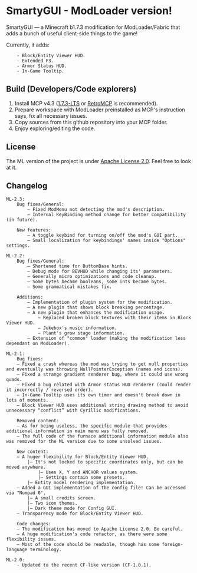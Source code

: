 # SmartyGUI - ModLoader version!

SmartyGUI — a Minecraft b1.7.3 modification for ModLoader/Fabric that adds a bunch of useful client-side things to the game!

Currently, it adds:
```
    - Block/Entity Viewer HUD.
    - Extended F3.
    - Armor Status HUD.
    - In-Game Tooltip.
```

## Build (Developers/Code explorers)

1. Install MCP v4.3 ([1.7.3-LTS](https://github.com/ModificationStation/1.7.3-LTS) or [RetroMCP](https://github.com/MCPHackers/RetroMCP-Java) is recommended).
2. Prepare workspace with ModLoader preinstalled as MCP's instruction says, fix all necessary issues.
3. Copy sources from this github repository into your MCP folder.
4. Enjoy exploring/editing the code.

## License
The ML version of the project is under [Apache License 2.0](https://raw.githubusercontent.com/ChessChicken-KZ/SmartyGUI/modloader/src/minecraft/smartygui/LICENSE.txt). Feel free to look at it.

## Changelog
```
ML-2.3:
    Bug fixes/General:
    	— Fixed ModMenu not detecting the mod's description.
    	— Internal KeyBinding method change for better compatibility (in future).

    New features:
    	— A toggle keybind for turning on/off the mod's GUI part.
    	— Small localization for keybindings' names inside "Options" settings.

ML-2.2:
    Bug fixes/General:
    	— Shortened time for ButtonBase hints.
    	— Debug mode for BEVHUD while changing its' parameters.
       	— Generally micro optimizations and code cleanup.
    	— Some bytes became booleans, some ints became bytes.
    	— Some grammatical mistakes fix.

    Additions:
    	— Implementation of plugin system for the modification.
    	— A new plugin that shows block breaking percentage.
    	— A new plugin that enhances the modification usage.
	    	— Replaced broken block textures with their items in Block Viewer HUD.
	    	— Jukebox's music information.
	    	— Plant's grow stage information.
	    — Extension of "common" loader (making the modification less dependant on ModLoader).

ML-2.1:
    Bug fixes:
    — Fixed a crash whereas the mod was trying to get null properties and eventually was throwing NullPointerException (names and icons).
    — Fixed a strange gradient renderer bug, where it could use wrong quads.
    — Fixed a bug related with Armor status HUD renderer (could render it incorrectly / reversed order).
    — In-Game Tooltip uses its own timer and doesn't break down in lots of moments.
    — Block Viewer HUD uses additional string drawing method to avoid unnecessary “conflict” with Cyrillic modifications.

    Removed content:
    — As for being useless, the specific module that provides additional information in main menu was fully removed.
    — The full code of the furnace additional information module also was removed for the ML version due to some unsolved issues.

    New content:
    — A huger flexibility for Block/Entity Viewer HUD.
        |— It's not locked to specific coordinates only, but can be moved anywhere.
            |— Uses X, Y and ANCHOR values system.
            |— Settings contain some presets.
        |— Entity model rendering implementation.
    — Added a GUI implementation of the config file! Can be accessed via "Numpad 0".
        |— A small credits screen.
        |— Two icon themes.
        |— Dark theme mode for Config GUI.
    — Transparency mode for Block/Entity Viewer HUD.

    Code changes:
    — The modification has moved to Apache License 2.0. Be careful.
    — A huge modification's code refactor, as there were some flexibility issues.
    — Most of the code should be readable, though has some foreign-language terminology.

ML-2.0:
    - Updated to the recent CF-like version (CF-1.0.1).
```

